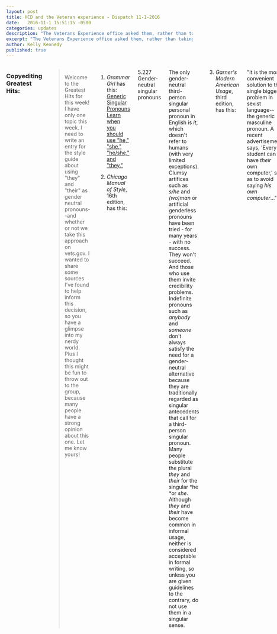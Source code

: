 ```yaml
---
layout: post
title: HCD and the Veteran experience - Dispatch 11-1-2016
date:   2016-11-1 15:51:15 -0500
categories: updates
description: "The Veterans Experience office asked them, rather than taking conventional wisdom as truth"
excerpt: "The Veterans Experience office asked them, rather than taking conventional wisdom as truth."
author: Kelly Kennedy
published: true
---
```


<div class="row">
<div class="small-12 medium-9 medium-centered columns" markdown="1">
 
### Copyediting Greatest Hits:
 
>Welcome to the Greatest Hits for this week! I have only one topic this week. I need to write an entry for the style guide about using "they" and "their" as gender neutral pronouns--and whether or not we take this approach on vets.gov. I wanted to share some sources I've found to help inform this decision, so you have a glimpse into my nerdy world. Plus I thought this might be fun to throw out to the group, because many people 
have a strong opinion about this one. Let me know yours! 
 
1) *Grammar Girl* has this:  
[Generic Singular Pronouns Learn when you should use "he," "she," "he/she," and "they."](http://www.quickanddirtytips.com/education/grammar/generic-singular-pronouns?page=2)

2) *Chicago Manual of Style*, 16th edition, has this: 

5.227 Gender-neutral singular pronouns 

The only gender-neutral third-person singular personal pronoun in English is *it*, which doesn't refer to humans (with very limited exceptions). Clumsy artifices such as *s/he* and *(wo)man* or artificial genderless pronouns have been tried - for many years - with no success. They won't succeed. And those who use them invite credibility problems. Indefinite pronouns such as *anybody* and *someone* don't always satisfy the need for 
a gender-neutral alternative because they are traditionally regarded as singular antecedents that call for a third-person singular pronoun. Many people substitute the plural *they* and *their* for the singular *he *or *she*. Although *they* and *their* have become common in informal usage, neither is considered acceptable in formal writing, so unless you are given guidelines to the contrary, do not use them in a singular sense. 
 
3) *Garner's Modern American Usage*, third edition, has this: 
 
"It is the most convenient solution to the single biggest problem in sexist language--the generic masculine pronoun. A recent advertisement says, 'Every student can have *their* own computer,' so as to avoid saying *his own computer*..." 
 
The entry notes that it is very common in British English. "And one of the best-edited American papers allows this: 'If the newspaper can't fire him for an ethical breach surely they [read *it*] can fire him for being stupid.'" *Wall Street Journal: 4) *The New Fowler's Modern English Language*, third edition, has this for their entry on *they*, *their*, *them: 
 
"Over the centuries, writers of standing have used they, their, and them with anaphoric reference to a singular pronoun or noun, and the practice has continued in the 20c. to the point that, traditional grammarians aside, such constructions are hardly noticed any more or are not widely felt to lie in a prohibited zone." 

Beth Potts

---

### Plain Language: 
 
- The CDC [offers training](http://www.cdc.gov/healthliteracy/gettraining.html) for anyone who would like a certificate in health literacy. 
 
- A Medium writer, Darius Faroux, [recommends seven "great" books](https://medium.com/art-of-practicality/the-7-best-books-ive-ever-read-about-writing-c73324d72edd#.a3gphtv1i) 
about writing, and it looks like a good mix. Mmmm, Zinsser. 
 
### Human-Centered Design: 
 
- We talk a lot about human-centered design at The So Company, as well as some of the government offices in which we work, but what does it mean, exactly? [Customerthink.com writes about](http://customerthink.com/designing-for-growth-how-to-bring-design-thinking-into-your-customer-growth-strategy/) 
the basics of HCD, as well as how to incorporate it internally. As an example, everyone assumes older Veterans aren't into emails or websites. As it turns out, that's not true. How do we know that? The Veterans Experience office asked them, rather than taking conventional wisdom as truth. 
 
- And the [Boston Globe reports](https://www.bostonglobe.com/business/2016/10/28/designers-bring-private-sector-ideas-public-policy/oQS7HSvcSmEhUpN9gJ6QqM/story.html) 
on what HCD looks like out in the field by focusing on a team that went out with first responders to look at all the pieces of their days and see how they could better fit together. This makes sense because each responder knows his or her own piece, but probably no one has looked at the whole of it before. 
 
- The [Institute for Human Centered Design is using](https://cre.nerej.com/institute-human-centered-design-launching-two-new-initiatives/) 
the method to look into better accessibility for aging populations and people with behavioral health and substance-use issues. 
 
### Open Data: 
 
- Officials say there's enough food for everyone, yet people still go to bed hungry. There may be an open-data gap that prevents more efficient food use, [reports Fastcoexist.com](https://www.fastcoexist.com/3065024/how-a-lack-of-open-data-is-slowing-a-farming-revolution). 
 
### Open Government: 
 
- Pittsburgh just launched "Burgh's Eye View," which documents everything 
from potholes to noise violations, and it's also open-source, [reports Trib 
Live](http://triblive.com/news/allegheny/11397515-74/app-burgh-eye). 
 
### Vet Politics: 
 
- Military Times predicts fewer Veterans in Congress after the next election, [reports Leo Shane](http://www.militarytimes.com/articles/veterans-congress-numbers-drop-2017?utm_source=3DSailthru&utm_medium=3Demail&utm_campaign=3DEarly%20Bird%20Brief%2010.31.2016&utm_term=3DEditorial%20-%20Military%20-%20Early%20Bird%20Brief). 
 
- IAVA sold $250,000 sponsorship tickets to a forum they hosted for Donald Trump and Hillary Clinton, [reports Military.com's Amy Bushatz](http://www.military.com/daily-news/2016/10/31/veterans-group-sold-250k-sponsorship-to-presidential-forum.html?utm_source=3DSailthru&utm_medium=3Demail&utm_campaign=3DEarly%20Bird%20Brief%2011.01.2016&utm_term=3DEditorial%20-%20Military%20-%20Early%20Bird%20Brief). 
 
### Vet Love: 
 
- [Military Times has released](http://www.militarytimes.com/bestforvets-colleges2017?utm_source=3DSailthru&utm_medium=3Demail&utm_campaign=3DEarly%20Bird%20Brief%2011.01.2016&utm_term=3DEditorial%20-%20Military%20-%20Early%20Bird%20Brief) 
its annual "best schools for Vets" list. 
 
### Government contracts: 
 
- NASA is [looking for a writer](https://www.fbo.gov/index?s=opportunity&mode=form&tab=core&id=6c36c57398359f94da3bd27ab0ea789a) 
for the Aeronautics Research Mission Directorate. They've been hiring heavily as part of their plain-language initiative. 
 
### What we're reading: 
 
- Stress? What stress? This is a [fun story from Medium](https://medium.com/the-mission/one-research-backed-way-to-effectively-manage-your-stressful-and-busy-schedule-9f87bc48e99#.5vxmh2m8q) about how writing about your personal values in relation to the tasks you 
do each day can keep you healthy and sane. 
 
- Anyone here recently start a new job? Medium's [Elle Kaplan](https://medium.com/the-mission/how-to-create-a-brand-new-chapter-in-your-life-starting-today-8aabcb0d9007#.27quiwy8h) 
writes about how to create a new, happy chapter in life. 
 
- It's Nanowrimo starting...now! [Medium's Tom Farr pushed out](https://medium.com/nanowrimo/medium-nanowrimo-novel-prompt-1-46ae81ee38c0#.n9hd6pn0q) the first writing prompt of the month, in which we're all supposed to write a 50,000-word novel. You can do it!